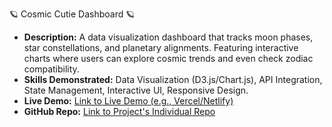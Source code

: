 🪐 Cosmic Cutie Dashboard 🪐
* **Description:** A data visualization dashboard that tracks moon phases, star constellations, and planetary alignments. Featuring interactive charts where users can explore cosmic trends and even check zodiac compatibility.
* **Skills Demonstrated:** Data Visualization (D3.js/Chart.js), API Integration, State Management, Interactive UI, Responsive Design.
* **Live Demo:** [Link to Live Demo (e.g., Vercel/Netlify)](https://cosmic-cutie-dashboard.vercel.app)
* **GitHub Repo:** [Link to Project's Individual Repo](https://github.com/your-username/cosmic-cutie-dashboard)
